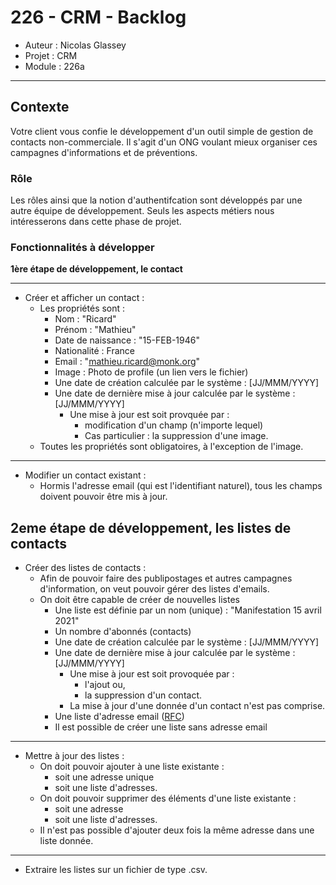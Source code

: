 # 226 - CRM - Backlog

* Auteur : Nicolas Glassey
* Projet : CRM
* Module : 226a

---

## Contexte
Votre client vous confie le développement d'un outil simple de gestion de contacts non-commerciale. Il s'agit d'un ONG voulant mieux organiser ces campagnes d'informations et de préventions.

### Rôle

Les rôles ainsi que la notion d'authentifcation sont développés par une autre équipe de développement. Seuls les aspects métiers nous intéresserons dans cette phase de projet.

### Fonctionnalités à développer

**1ère étape de développement, le contact**

---
* Créer et afficher un contact :
    * Les propriétés sont :
        * Nom : "Ricard"
        * Prénom : "Mathieu"
        * Date de naissance : "15-FEB-1946"
        * Nationalité : France
        * Email : "mathieu.ricard@monk.org"
        * Image : Photo de profile (un lien vers le fichier)
        * Une date de création calculée par le système : [JJ/MMM/YYYY]
        * Une date de dernière mise à jour calculée par le système : [JJ/MMM/YYYY]
            * Une mise à jour est soit provquée par :
                * modification d'un champ (n'importe lequel)
                * Cas particulier : la suppression d'une image.
    * Toutes les propriétés sont obligatoires, à l'exception de l'image.

---

* Modifier un contact existant :
    * Hormis l'adresse email (qui est l'identifiant naturel), tous les champs doivent pouvoir être mis à jour.

**2eme étape de développement, les listes de contacts**
---
* Créer des listes de contacts : 
    * Afin de pouvoir faire des publipostages et autres campagnes d'information, on veut pouvoir gérer des listes d'emails.
    * On doit être capable de créer de nouvelles listes
        * Une liste est définie par un nom (unique) : "Manifestation 15 avril 2021"
        * Un nombre d'abonnés (contacts)
        * Une date de création calculée par le système : [JJ/MMM/YYYY]
        * Une date de dernière mise à jour calculée par le système : [JJ/MMM/YYYY]
            * Une mise à jour est soit provoquée par : 
                * l'ajout ou, 
                * la suppression d'un contact.
            * La mise à jour d'une donnée d'un contact n'est pas comprise.
        * Une liste d'adresse email ([RFC](http://www.faqs.org/rfcs/rfc822.html))
        * Il est possible de créer une liste sans adresse email

---
* Mettre à jour des listes :
    * On doit pouvoir ajouter à une liste existante : 
        * soit une adresse unique 
        * soit une liste d'adresses.
    * On doit pouvoir supprimer des éléments d'une liste existante :
        * soit une adresse
        * soit une liste d'adresses.
    * Il n'est pas possible d'ajouter deux fois la même adresse dans une liste donnée.

---
* Extraire les listes sur un fichier de type .csv.